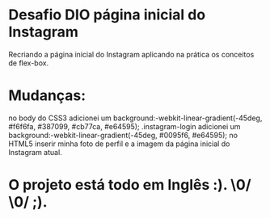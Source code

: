 # Desafio DIO página inicial do Instagram
Recriando a página inicial do Instagram aplicando na prática os conceitos de flex-box.

# Mudanças:
no body do CSS3 adicionei um background:-webkit-linear-gradient(-45deg, #f6f6fa, #387099, #cb77ca, #e64595); .instagram-login adicionei um background:-webkit-linear-gradient(-45deg, #0095f6, #e64595); no HTML5 inserir minha foto de perfil e a imagem da página inicial do Instagram atual.

# O projeto está todo em Inglês :). \0/ \0/ ;).
